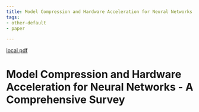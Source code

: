 ```yaml
---
title: Model Compression and Hardware Acceleration for Neural Networks - A Comprehensive Survey
tags:
- other-default
- paper

---
```


[local pdf](../../../pdfs/Model%20Compression%20and%20Hardware%20Acceleration%20for%20Neural%20Networks%20-%20A%20Comprehensive%20Survey.pdf)

# Model Compression and Hardware Acceleration for Neural Networks - A Comprehensive Survey
